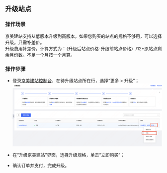 ## 升级站点

### 操作场景
京美建站支持从低版本升级到高版本，如果您购买的站点的规格不够用，可以选择升级，只需补差价。  
升级费用补差价，计算方式为：（升级后站点价格-升级前站点价格）/12*原站点剩余月份数。不足一个月按一个月算。

### 操作步骤
-	登录[京美建站控制台](https://jdcloud-site-console.jdcloud.com/site)，在待升级站点所在行，选择“更多 > 升级”；
![image](../../../../image/JDCloud-Site/updatesite.png)

-	在“升级京美建站”界面，选择升级规格，单击“立即购买”；
-	确认订单并支付，完成升级。
